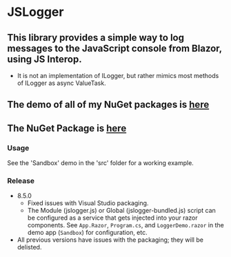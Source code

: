 # JSLogger

## This library provides a simple way to log messages to the JavaScript console from Blazor, using JS Interop.
- It is not an implementation of ILogger, but rather mimics most methods of ILogger as async ValueTask.

## The demo of all of my NuGet packages is [here](https://github.com/marqdouj/Blazor-Demos/)

## The NuGet Package is [here](https://www.nuget.org/packages/Marqdouj.JSLogger/)

### Usage
See the 'Sandbox' demo in the 'src' folder for a working example.

### Release
- 8.5.0
  - Fixed issues with Visual Studio packaging.
  - The Module (jslogger.js) or Global (jslogger-bundled.js) script can be configured as a service that gets injected into your razor components. 
  See `App.Razor`, `Program.cs`,  and `LoggerDemo.razor` in the demo app (`Sandbox`) for configuration, etc.
- All previous versions have issues with the packaging; they will be delisted.
